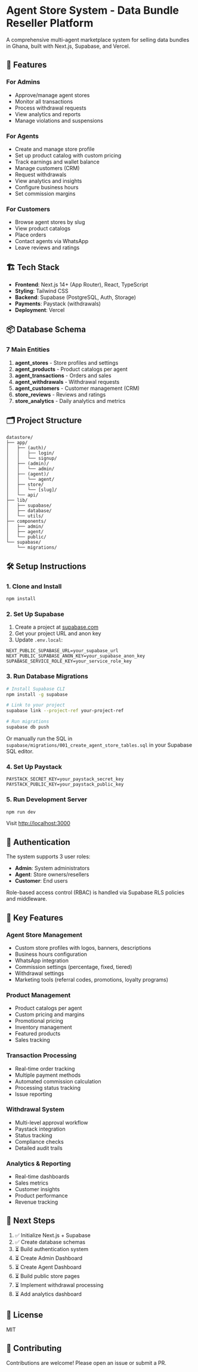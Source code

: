 # Agent Store System - Data Bundle Reseller Platform

A comprehensive multi-agent marketplace system for selling data bundles in Ghana, built with Next.js, Supabase, and Vercel.

## 🚀 Features

### For Admins
- Approve/manage agent stores
- Monitor all transactions
- Process withdrawal requests
- View analytics and reports
- Manage violations and suspensions

### For Agents
- Create and manage store profile
- Set up product catalog with custom pricing
- Track earnings and wallet balance
- Manage customers (CRM)
- Request withdrawals
- View analytics and insights
- Configure business hours
- Set commission margins

### For Customers
- Browse agent stores by slug
- View product catalogs
- Place orders
- Contact agents via WhatsApp
- Leave reviews and ratings

## 🏗️ Tech Stack

- **Frontend**: Next.js 14+ (App Router), React, TypeScript
- **Styling**: Tailwind CSS
- **Backend**: Supabase (PostgreSQL, Auth, Storage)
- **Payments**: Paystack (withdrawals)
- **Deployment**: Vercel

## 📦 Database Schema

### 7 Main Entities

1. **agent_stores** - Store profiles and settings
2. **agent_products** - Product catalogs per agent
3. **agent_transactions** - Orders and sales
4. **agent_withdrawals** - Withdrawal requests
5. **agent_customers** - Customer management (CRM)
6. **store_reviews** - Reviews and ratings
7. **store_analytics** - Daily analytics and metrics

## 🗂️ Project Structure

```
datastore/
├── app/
│   ├── (auth)/
│   │   ├── login/
│   │   └── signup/
│   ├── (admin)/
│   │   └── admin/
│   ├── (agent)/
│   │   └── agent/
│   ├── store/
│   │   └── [slug]/
│   └── api/
├── lib/
│   ├── supabase/
│   ├── database/
│   └── utils/
├── components/
│   ├── admin/
│   ├── agent/
│   └── public/
└── supabase/
    └── migrations/
```

## 🛠️ Setup Instructions

### 1. Clone and Install

```bash
npm install
```

### 2. Set Up Supabase

1. Create a project at [supabase.com](https://supabase.com)
2. Get your project URL and anon key
3. Update `.env.local`:

```env
NEXT_PUBLIC_SUPABASE_URL=your_supabase_url
NEXT_PUBLIC_SUPABASE_ANON_KEY=your_supabase_anon_key
SUPABASE_SERVICE_ROLE_KEY=your_service_role_key
```

### 3. Run Database Migrations

```bash
# Install Supabase CLI
npm install -g supabase

# Link to your project
supabase link --project-ref your-project-ref

# Run migrations
supabase db push
```

Or manually run the SQL in `supabase/migrations/001_create_agent_store_tables.sql` in your Supabase SQL editor.

### 4. Set Up Paystack

```env
PAYSTACK_SECRET_KEY=your_paystack_secret_key
PAYSTACK_PUBLIC_KEY=your_paystack_public_key
```

### 5. Run Development Server

```bash
npm run dev
```

Visit [http://localhost:3000](http://localhost:3000)

## 🔐 Authentication

The system supports 3 user roles:

- **Admin**: System administrators
- **Agent**: Store owners/resellers
- **Customer**: End users

Role-based access control (RBAC) is handled via Supabase RLS policies and middleware.

## 📝 Key Features

### Agent Store Management
- Custom store profiles with logos, banners, descriptions
- Business hours configuration
- WhatsApp integration
- Commission settings (percentage, fixed, tiered)
- Withdrawal settings
- Marketing tools (referral codes, promotions, loyalty programs)

### Product Management
- Product catalogs per agent
- Custom pricing and margins
- Promotional pricing
- Inventory management
- Featured products
- Sales tracking

### Transaction Processing
- Real-time order tracking
- Multiple payment methods
- Automated commission calculation
- Processing status tracking
- Issue reporting

### Withdrawal System
- Multi-level approval workflow
- Paystack integration
- Status tracking
- Compliance checks
- Detailed audit trails

### Analytics & Reporting
- Real-time dashboards
- Sales metrics
- Customer insights
- Product performance
- Revenue tracking

## 🎯 Next Steps

1. ✅ Initialize Next.js + Supabase
2. ✅ Create database schemas
3. ⏳ Build authentication system
4. ⏳ Create Admin Dashboard
5. ⏳ Create Agent Dashboard
6. ⏳ Build public store pages
7. ⏳ Implement withdrawal processing
8. ⏳ Add analytics dashboard

## 📄 License

MIT

## 🤝 Contributing

Contributions are welcome! Please open an issue or submit a PR.
